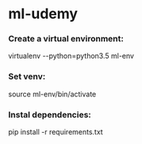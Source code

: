 # ml-udemy

### Create  a virtual environment:
virtualenv --python=python3.5 ml-env

### Set venv:
source ml-env/bin/activate

### Instal dependencies:
pip install -r requirements.txt
